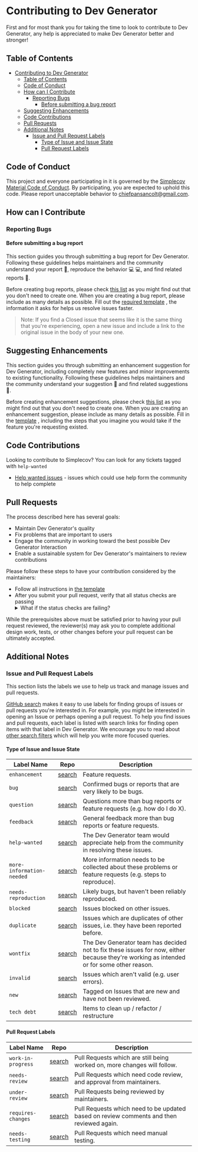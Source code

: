 # Contributing to Dev Generator

First and for most thank you for taking the time to look to contribute to
Dev Generator, any help is appreciated to make Dev Generator better
and stronger!

## Table of Contents

- [Contributing to Dev Generator](#contributing-to-dev-generator)
  - [Table of Contents](#table-of-contents)
  - [Code of Conduct](#code-of-conduct)
  - [How can I Contribute](#how-can-i-contribute)
    - [Reporting Bugs](#reporting-bugs)
      - [Before submitting a bug report](#before-submitting-a-bug-report)
  - [Suggesting Enhancements](#suggesting-enhancements)
  - [Code Contributions](#code-contributions)
  - [Pull Requests](#pull-requests)
  - [Additional Notes](#additional-notes)
    - [Issue and Pull Request Labels](#issue-and-pull-request-labels)
      - [Type of Issue and Issue State](#type-of-issue-and-issue-state)
      - [Pull Request Labels](#pull-request-labels)

## Code of Conduct

This project and everyone participating in it is governed by the [Simplecov
Material Code of Conduct](https://github.com/dev-generator/devgenerator.io/blob/master/CODE_OF_CONDUCT.md).
By participating, you are expected to uphold this code. Please report
unacceptable behavior to chiefpansancolt@gmail.com.

## How can I Contribute

### Reporting Bugs

#### Before submitting a bug report

This section guides you through submitting a bug report for Dev Generator.
Following these guidelines helps maintainers and the community understand your
report 📝, reproduce the behavior 💻 💻, and find related reports 🔎.

Before creating bug reports, please check [this list](https://github.com/dev-generator/devgenerator.io/issues?q=is%3Aopen+is%3Aissue+label%3Abug)
as you might find out that you don't need to create one. When you are creating
a bug report, please include as many details as possible. Fill out the
[required template](https://github.com/dev-generator/devgenerator.io/blob/master/.github/ISSUE_TEMPLATE/bug_report.md)
, the information it asks for helps us resolve issues faster.

> Note: If you find a Closed issue that seems like it is the same thing that you're experiencing, open a new issue and include a link to the original issue in the body of your new one.

## Suggesting Enhancements

This section guides you through submitting an enhancement suggestion for
Dev Generator, including completely new features and minor improvements to
existing functionality. Following these guidelines helps maintainers and the
community understand your suggestion 📝 and find related suggestions 🔎.

Before creating enhancement suggestions, please check [this list](https://github.com/dev-generator/devgenerator.io/issues?q=is%3Aopen+is%3Aissue+label%3Aenhancement)
as you might find out that you don't need to create one. When you are creating
an enhancement suggestion, please include as many details as possible. Fill in
the [template](https://github.com/dev-generator/devgenerator.io/blob/master/.github/ISSUE_TEMPLATE/feature-request.md)
, including the steps that you imagine you would take if the feature you're
requesting existed.

## Code Contributions

Looking to contribute to Simplecov? You can look for any tickets tagged with `help-wanted`

- [Help wanted issues](https://github.com/dev-generator/devgenerator.io/issues?q=is%3Aopen+is%3Aissue+label%3A%22help+wanted%22) - issues which could use help form the community to help complete

## Pull Requests

The process described here has several goals:

- Maintain Dev Generator's quality
- Fix problems that are important to users
- Engage the community in working toward the best possible Dev Generator Interaction
- Enable a sustainable system for Dev Generator's maintainers to review contributions

Please follow these steps to have your contribution considered by the maintainers:

- Follow all instructions in [the template](https://github.com/dev-generator/devgenerator.io/blob/master/.github/PULL_REQUEST_TEMPLATE.md)
- After you submit your pull request, verify that all status checks are passing<details><summary>What if the status checks are failing?</summary>If a status check is failing, and you believe that the failure is unrelated to your change, please leave a comment on the pull request explaining why you believe the failure is unrelated. A maintainer will re-run the status check for you. If we conclude that the failure was a false positive, then we will open an issue to track that problem with our status check suite.</details>

While the prerequisites above must be satisfied prior to having your pull request reviewed, the reviewer(s) may ask you to complete additional design work, tests, or other changes before your pull request can be ultimately accepted.

## Additional Notes

### Issue and Pull Request Labels

This section lists the labels we use to help us track and manage issues and pull requests.

[GitHub search](https://help.github.com/articles/searching-issues/) makes it easy to use labels for finding groups of issues or pull requests you're interested in. For example, you might be interested in opening an Issue or perhaps opening a pull request. To help you find issues and pull requests, each label is listed with search links for finding open items with that label in Dev Generator. We  encourage you to read about [other search filters](https://help.github.com/articles/searching-issues/) which will help you write more focused queries.

#### Type of Issue and Issue State

| Label Name | Repo |  Description |
| --- | --- | --- |
| `enhancement` | [search][devgenerator-label-enhancement] | Feature requests. |
| `bug` | [search][devgenerator-label-bug] | Confirmed bugs or reports that are very likely to be bugs. |
| `question` | [search][devgenerator-label-question] | Questions more than bug reports or feature requests (e.g. how do I do X). |
| `feedback` | [search][devgenerator-label-feedback] | General feedback more than bug reports or feature requests. |
| `help-wanted` | [search][devgenerator-label-help-wanted] | The Dev Generator team would appreciate help from the community in resolving these issues. |
| `more-information-needed` | [search][devgenerator-label-more-information-needed] | More information needs to be collected about these problems or feature requests (e.g. steps to reproduce). |
| `needs-reproduction` | [search][devgenerator-label-needs-reproduction] | Likely bugs, but haven't been reliably reproduced. |
| `blocked` | [search][devgenerator-label-blocked] | Issues blocked on other issues. |
| `duplicate` | [search][devgenerator-label-duplicate] | Issues which are duplicates of other issues, i.e. they have been reported before. |
| `wontfix` | [search][devgenerator-label-wontfix] | The Dev Generator team has decided not to fix these issues for now, either because they're working as intended or for some other reason. |
| `invalid` | [search][devgenerator-label-invalid] | Issues which aren't valid (e.g. user errors). |
| `new` | [search][devgenerator-label-new] | Tagged on Issues that are new and have not been reviewed. |
| `tech debt` | [search][devgenerator-label-tech-debt] | Items to clean up / refactor / restructure |

#### Pull Request Labels

| Label Name | Repo | Description
| --- | --- | --- |
| `work-in-progress` | [search][devgenerator-label-work-in-progress] | Pull Requests which are still being worked on, more changes will follow. |
| `needs-review` | [search][devgenerator-label-needs-review] | Pull Requests which need code review, and approval from maintainers. |
| `under-review` | [search][devgenerator-label-under-review] | Pull Requests being reviewed by maintainers. |
| `requires-changes` | [search][devgenerator-label-requires-changes] | Pull Requests which need to be updated based on review comments and then reviewed again. |
| `needs-testing` | [search][devgenerator-label-needs-testing] | Pull Requests which need manual testing. |

[devgenerator-label-enhancement]: https://github.com/dev-generator/devgenerator.io/issues?q=is%3Aopen+is%3Aissue+label%3Aenhancement
[devgenerator-label-bug]: https://github.com/dev-generator/devgenerator.io/issues?q=is%3Aopen+is%3Aissue+label%3Abug
[devgenerator-label-question]: https://github.com/dev-generator/devgenerator.io/issues?q=is%3Aopen+is%3Aissue+label%3Aquestion
[devgenerator-label-feedback]: https://github.com/dev-generator/devgenerator.io/issues?q=is%3Aopen+is%3Aissue+label%3Afeedback
[devgenerator-label-help-wanted]: https://github.com/dev-generator/devgenerator.io/issues?q=is%3Aopen+is%3Aissue+label%3A%22help+wanted%22
[devgenerator-label-more-information-needed]: https://github.com/dev-generator/devgenerator.io/issues?q=is%3Aopen+is%3Aissue+label%3A%22more+information+needed%22
[devgenerator-label-needs-reproduction]: https://github.com/dev-generator/devgenerator.io/issues?q=is%3Aopen+is%3Aissue+label%3A%22needs+reproduction%22
[devgenerator-label-blocked]: https://github.com/dev-generator/devgenerator.io/issues?q=is%3Aopen+is%3Aissue+label%3Ablocked
[devgenerator-label-duplicate]: https://github.com/dev-generator/devgenerator.io/issues?q=is%3Aopen+is%3Aissue+label%3Aduplicate
[devgenerator-label-wontfix]: https://github.com/dev-generator/devgenerator.io/issues?q=is%3Aopen+is%3Aissue+label%3Awontfix
[devgenerator-label-invalid]: https://github.com/dev-generator/devgenerator.io/issues?q=is%3Aopen+is%3Aissue+label%3Ainvalid
[devgenerator-label-new]: https://github.com/dev-generator/devgenerator.io/issues?q=is%3Aopen+is%3Aissue+label%3Anew
[devgenerator-label-tech-debt]: https://github.com/dev-generator/devgenerator.io/issues?q=is%3Aopen+is%3Aissue+label%3A"tech+debt"
[devgenerator-label-work-in-progress]: https://github.com/dev-generator/devgenerator.io/issues?q=is%3Aopen+is%3Aissue+label%3A"work+in+progress"
[devgenerator-label-needs-review]: https://github.com/dev-generator/devgenerator.io/issues?q=is%3Aopen+is%3Aissue+label%3A"needs+review"
[devgenerator-label-under-review]: https://github.com/dev-generator/devgenerator.io/issues?q=is%3Aopen+is%3Aissue+label%3A"under+review"
[devgenerator-label-requires-changes]: https://github.com/dev-generator/devgenerator.io/issues?q=is%3Aopen+is%3Aissue+label%3A"requires+changes"
[devgenerator-label-needs-testing]: https://github.com/dev-generator/devgenerator.io/issues?q=is%3Aopen+is%3Aissue+label%3A"needs+testing"